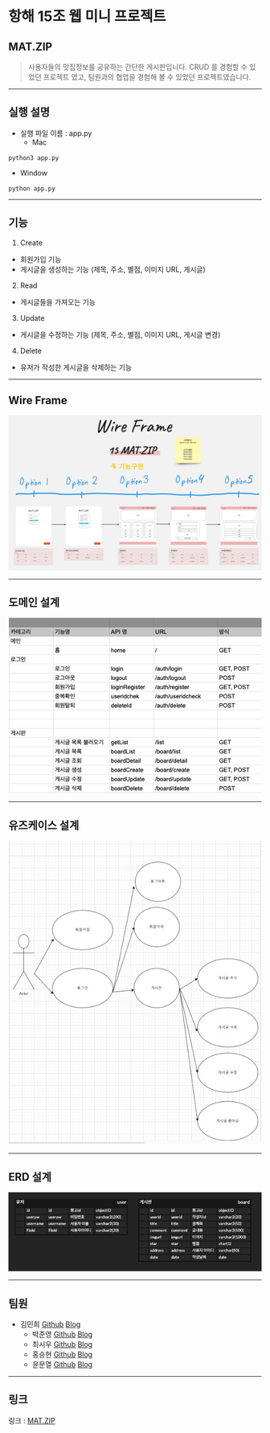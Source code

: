 # 항해 15조 웹 미니 프로젝트

## MAT.ZIP

> 사용자들의 맛집정보를 공유하는 간단한 게시판입니다.
> CRUD 를 경험할 수 있었던 프로젝트 였고, 팀원과의 협업을 경험해 볼 수 있었던 프로젝트였습니다.

---

## 실행 설명

- 실행 파일 이름 : app.py
  - Mac

```
python3 app.py
```

- Window

```
python app.py
```

---

## 기능

1. Create

- 회원가입 기능
- 게시글을 생성하는 기능 (제목, 주소, 별점, 이미지 URL, 게시글)

2. Read

- 게시글들을 가져오는 기능

3. Update

- 게시글을 수정하는 기능 (제목, 주소, 별점, 이미지 URL, 게시글 변경)

4. Delete

- 유저가 작성한 게시글을 삭제하는 기능

---

## Wire Frame

![Image Error](upload/sa.jpg)

---

## 도메인 설계

![Image Error](upload/domain.png)

---

## 유즈케이스 설계

![Image Error](upload/use.png)

---

## ERD 설계

![Image Error](upload/erd.png)

---

## 팀원

- 김민희 [Github](https://github.com/miinxxi) [Blog](https://miimee.tistory.com/)
  - 박준영 [Github](https://github.com/junyoung93) [Blog](https://java-develooooop.tistory.com/)
  - 최시우 [Github](https://github.com/siwoo1224) [Blog](https://pink-love-princess.tistory.com/)
  - 홍승현 [Github](https://github.com/hongsh429) [Blog](https://hongs429-blog.tistory.com/)
  - 윤문열 [Github](https://github.com/munyeol-Yoon) [Blog](https://muyeon95.tistory.com/)

---

## 링크

링크 : [MAT.ZIP](http://myweb2.eba-khfwacxb.ap-northeast-2.elasticbeanstalk.com)
